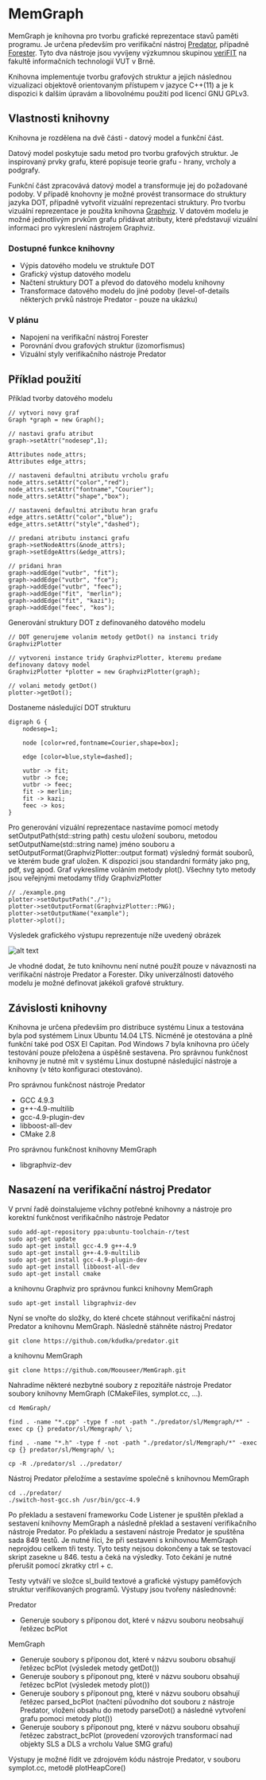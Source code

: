 # MemGraph #
MemGraph je knihovna pro tvorbu grafické reprezentace stavů paměti programu. Je určena především pro verifikační nástroj [Predator](http://www.fit.vutbr.cz/research/groups/verifit/tools/predator/), případně [Forester](http://www.fit.vutbr.cz/research/groups/verifit/tools/forester/). Tyto dva nástroje jsou vyvíjeny výzkumnou skupinou [veriFIT](http://www.fit.vutbr.cz/research/groups/verifit/.cs) na fakultě informačních technologií VUT v Brně.

Knihovna implementuje tvorbu grafových struktur a jejich následnou vizualizaci objektově orientovaným přístupem v jazyce C++(11) a je k dispozici k dalším úpravám a libovolnému použití pod licencí GNU GPLv3.

## Vlastnosti knihovny ##
Knihovna je rozdělena na dvě části - datový model a funkční část.

Datový model poskytuje sadu metod pro tvorbu grafových struktur. Je inspirovaný prvky grafu, které popisuje teorie grafu - hrany, vrcholy a podgrafy. 

Funkční část zpracovává datový model a transformuje jej do požadované podoby. V případě knohovny je možné provést transormace do struktury jazyka DOT, případně vytvořit vizuální reprezentaci struktury. Pro tvorbu vizuální reprezentace je použita knihovna [Graphviz](http://www.graphviz.org). V datovém modelu je možné jednotlivým prvkům grafu přidávat atributy, které představují vizuální informaci pro vykreslení nástrojem Graphviz.

### Dostupné funkce knihovny
* Výpis datového modelu ve struktuře DOT
* Grafický výstup datového modelu
* Načtení struktury DOT a převod do datového modelu knihovny
* Transformace datového modelu do jiné podoby (level-of-details některých prvků nástroje Predator - pouze na ukázku)

### V plánu
* Napojení na verifikační nástroj Forester
* Porovnání dvou grafových struktur (izomorfismus)
* Vizuální styly verifikačního nástroje Predator


## Příklad použití ##
Příklad tvorby datového modelu

	// vytvori novy graf
	Graph *graph = new Graph();
	
	// nastavi grafu atribut
	graph->setAttr("nodesep",1);

	Attributes node_attrs;
	Attributes edge_attrs;

	// nastaveni defaultni atributu vrcholu grafu
	node_attrs.setAttr("color","red");
	node_attrs.setAttr("fontname","Courier");
	node_attrs.setAttr("shape","box");

	// nastaveni defaultni atributu hran grafu
	edge_attrs.setAttr("color","blue");
	edge_attrs.setAttr("style","dashed");

	// predani atributu instanci grafu
	graph->setNodeAttrs(&node_attrs);
	graph->setEdgeAttrs(&edge_attrs);

	// pridani hran
	graph->addEdge("vutbr", "fit");
	graph->addEdge("vutbr", "fce");
	graph->addEdge("vutbr", "feec");
	graph->addEdge("fit", "merlin");
	graph->addEdge("fit", "kazi");
	graph->addEdge("feec", "kos");
	
Generování struktury DOT z definovaného datového modelu
	
	// DOT generujeme volanim metody getDot() na instanci tridy GraphvizPlotter

	// vytvoreni instance tridy GraphvizPlotter, kteremu predame definovany datovy model	
	GraphvizPlotter *plotter = new GraphvizPlotter(graph);
	
	// volani metody getDot()
	plotter->getDot();
	
Dostaneme následující DOT strukturu
	
	digraph G {
		nodesep=1;

		node [color=red,fontname=Courier,shape=box];

		edge [color=blue,style=dashed];

		vutbr -> fit;
		vutbr -> fce;
		vutbr -> feec;
		fit -> merlin;
		fit -> kazi;
		feec -> kos;
	}
	
Pro generování vizuální reprezentace nastavíme pomocí metody setOutputPath(std::string path) cestu uložení souboru, metodou setOutputName(std::string name) jméno souboru a setOutputFormat(GraphvizPlotter::output format) výsledný formát souborů, ve kterém bude graf uložen. K dispozici jsou standardní formáty jako png, pdf, svg apod. Graf vykreslíme voláním metody plot(). Všechny tyto metody jsou veřejnými metodamy třídy GraphvizPlotter

	// ./example.png
	plotter->setOutputPath("./");
	plotter->setOutputFormat(GraphvizPlotter::PNG);
	plotter->setOutputName("example");
	plotter->plot();
	
Výsledek grafického výstupu reprezentuje níže uvedený obrázek

![alt text](./example.png "example.png")

Je vhodné dodat, že tuto knihovnu není nutné použít pouze v návaznosti na verifikační nástroje Predator a Forester. Díky univerzálnosti datového modelu je možné definovat jakékoli grafové struktury.

## Závislosti knihovny
Knihovna je určena především pro distribuce systému Linux a testována byla pod systémem Linux Ubuntu 14.04 LTS. Nicméně je otestována a plně funkční také pod OSX El Capitan. Pod Windows 7 byla knihovna pro účely testování pouze přeložena a úspěšně sestavena. Pro správnou funkčnost knihovny je nutné mít v systému Linux dostupné následující nástroje a knihovny (v této konfiguraci otestováno).

Pro správnou funkčnost nástroje Predator

* GCC 4.9.3
* g++-4.9-multilib
* gcc-4.9-plugin-dev
* libboost-all-dev
* CMake 2.8

Pro správnou funkčnost knihovny MemGraph

* libgraphviz-dev

## Nasazení na verifikační nástroj Predator
V první řadě doinstalujeme všchny potřebné knihovny a nástroje pro korektní funkčnost verifikačního nástroje Pedator

	sudo add-apt-repository ppa:ubuntu-toolchain-r/test
	sudo apt-get update
	sudo apt-get install gcc-4.9 g++-4.9
	sudo apt-get install g++-4.9-multilib
	sudo apt-get install gcc-4.9-plugin-dev
	sudo apt-get install libboost-all-dev
	sudo apt-get install cmake

a knihovnu Graphviz pro správnou funkci knihovny MemGraph

	sudo apt-get install libgraphviz-dev
	
Nyní se vnořte do složky, do které chcete stáhnout verifikační nástroj Predator a knihovnu MemGraph. Následně stáhněte nástroj Predator

	git clone https://github.com/kdudka/predator.git
	
a knihovnu MemGraph 

	git clone https://github.com/Moouseer/MemGraph.git
		
Nahradíme některé nezbytné soubory z repozitáře nástroje Predator soubory knihovny MemGraph (CMakeFiles, symplot.cc, ...). 

	cd MemGraph/
	
	find . -name "*.cpp" -type f -not -path "./predator/sl/Memgraph/*" -exec cp {} predator/sl/Memgraph/ \;
	
	find . -name "*.h" -type f -not -path "./predator/sl/Memgraph/*" -exec cp {} predator/sl/Memgraph/ \;
	
	cp -R ./predator/sl ../predator/

Nástroj Predator přeložíme a sestavíme společně s knihovnou MemGraph

	cd ../predator/
	./switch-host-gcc.sh /usr/bin/gcc-4.9
	
Po překladu a sestavení frameworku Code Listener je spuštěn překlad a sestavení knihovny MemGraph a následně překlad a sestavení verifikačního nástroje Predator. Po překladu a sestavení nástroje Predator je spuštěna sada 849 testů. Je nutné říci, že při sestavení s knihovnou MemGraph neprojdou celkem tři testy. Tyto testy nejsou dokončeny a tak se testovací skript zasekne u 846. testu a čeká na výsledky. Toto čekání je nutné přerušit pomocí zkratky ctrl + c. 

Testy vytváří ve složce sl_build textové a grafické výstupy paměťových struktur verifikovaných programů. Výstupy jsou tvořeny následnovně:

Predator

* Generuje soubory s příponou dot, které v názvu souboru neobsahují řetězec bcPlot

MemGraph

* Generuje soubory s příponou dot, které v názvu souboru obsahují řetězec bcPlot (výsledek metody getDot())
* Generuje soubory s příponout png, které v názvu souboru obsahují řetězec bcPlot (výsledek metody plot())
* Generuje soubory s příponout png, které v názvu souboru obsahují řetězec parsed_bcPlot (načtení původního dot souboru z nástroje Predator, vložení obsahu do metody parseDot() a následné vytvoření grafu pomoci metody plot())
* Generuje soubory s příponout png, které v názvu souboru obsahují řetězec zabstract_bcPlot (provedení vzorových transformací nad objekty SLS a DLS a vrcholu Value SMG grafu)

Výstupy je možné řídit ve zdrojovém kódu nástroje Predator, v souboru symplot.cc, metodě plotHeapCore()
	
	
	